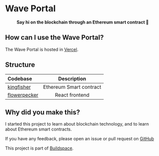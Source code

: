 # Wave Portal
<p align="center">
  <strong>Say hi on the blockchain through an Ethereum smart contract 🚀</strong>
</p>

## How can I use the Wave Portal?

The Wave Portal is hosted in [Vercel](https://vercel.com/).

## Structure

| Codebase                     |      Description            |
| :--------------------------- | :-------------------------: |
| [kingfisher](kingfisher)     |   Ethereum Smart contract   |
| [flowerpecker](flowerpecker) |       React frontend        |

## Why did you make this?

I started this project to learn about blockchain technology, and to learn about Ethereum smart contracts.

If you have any feedback, please open an issue or pull request on [GitHub]()

This project is part of [Buildspace](https://buildspace.so/).